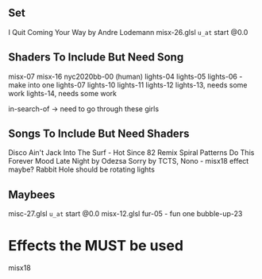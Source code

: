 

## Set
I Quit
Coming Your Way by Andre Lodemann
misx-26.glsl `u_at` start @0.0


## Shaders To Include But Need Song
misx-07
misx-16
nyc2020bb-00 (human)
lights-04 lights-05 lights-06 - make into one
lights-07
lights-10
lights-11
lights-12
lights-13, needs some work
lights-14, needs some work

in-search-of -> need to go through these girls


## Songs To Include But Need Shaders
Disco Ain't Jack
Into The Surf - Hot Since 82 Remix
Spiral Patterns
Do This Forever
Mood
Late Night by Odezsa
Sorry by TCTS, Nono - misx18 effect maybe?
Rabbit Hole should be rotating lights

## Maybees
misc-27.glsl `u_at` start @0.0
misx-12.glsl
fur-05 - fun one
bubble-up-23


# Effects the MUST be used
misx18
